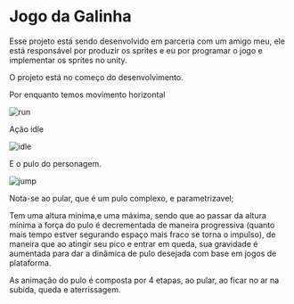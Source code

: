 # Jogo da Galinha

Esse projeto está sendo desenvolvido em parceria com um amigo meu, ele está responsável por produzir os sprites e eu por programar o jogo e implementar os sprites no unity.

O projeto está no começo do desenvolvimento.


Por enquanto temos movimento horizontal

![run](https://user-images.githubusercontent.com/124682941/217358161-4a6de957-32c4-4ed2-8969-9bddd9a96713.gif)

Ação  idle


![idle](https://user-images.githubusercontent.com/124682941/217359752-0c1f7da6-4d8e-43ae-8b59-601682e1f5d4.gif)

E o pulo do personagem.

![jump](https://user-images.githubusercontent.com/124682941/217358291-7143c76a-42fb-4c89-8d64-e4f9f558370d.gif)



 Nota-se ao pular, que é um pulo complexo, e parametrizavel; 
 
 Tem uma altura mínima,e uma máxima, sendo que ao passar da altura mínima a força do pulo é decrementada de maneira progressiva (quanto mais tempo estver segurando espaço mais fraco se torna o impulso), de maneira que ao atingir seu pico e entrar em queda, sua gravidade é aumentada para dar a dinâmica de pulo desejada com base em jogos de plataforma.
 
 As animação do pulo é composta por 4 etapas, ao pular, ao ficar no ar na subida, queda e aterrissagem.
